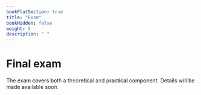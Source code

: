 ```yaml
---
bookFlatSection: true
title: "Exam"
bookHidden: false
weight: 5
description: " "
---
```


# Final exam

<!--## Structure
-->
The exam covers both a theoretical and practical component.
Details will be made available soon.

<!-- The former involves a set of multiple choice questions to be completed on TestVision. The latter tests students' ability to ...

#### 1. Theory (50%)
- Mix of multiple choice and open questions
  - 40 points MC (about 16-20 questions)
  - 10 points open questions (3-4 questions)

#### 2. Practical (50%)
- ...
- Question about the team project


Note: the exact number of points and questions on the exam may vary slightly.


## Exam Tips
* Know how to zip and unzip files

* Remember to use the correct Excel format when saving (.xlsx, not .csv unless requested)

* Consider how much time you spend per question / points (rule of thumb: 1.5 minutes per point max.).

* Make use of the cheatsheets!

<!-- POST-COVID

* Downloading files (C:\users\[your username]) versus Jupyter’s default startup directory (c:\users\default) – practice that!

* Websites blocked, except [jsonviewer.stack.hu](jsonviewer.stack.hu)

* Be there about 15 minutes earlier to start up your computer

* Find programs via the start menu – do not install Jupyter or any package yourself

-->
